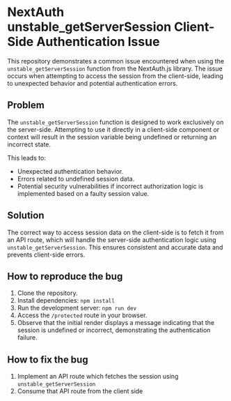 # NextAuth unstable_getServerSession Client-Side Authentication Issue

This repository demonstrates a common issue encountered when using the `unstable_getServerSession` function from the NextAuth.js library. The issue occurs when attempting to access the session from the client-side, leading to unexpected behavior and potential authentication errors.

## Problem

The `unstable_getServerSession` function is designed to work exclusively on the server-side. Attempting to use it directly in a client-side component or context will result in the session variable being undefined or returning an incorrect state.

This leads to: 
- Unexpected authentication behavior.
- Errors related to undefined session data.
- Potential security vulnerabilities if incorrect authorization logic is implemented based on a faulty session value.

## Solution

The correct way to access session data on the client-side is to fetch it from an API route, which will handle the server-side authentication logic using `unstable_getServerSession`. This ensures consistent and accurate data and prevents client-side errors.

## How to reproduce the bug

1. Clone the repository.
2. Install dependencies: `npm install`
3. Run the development server: `npm run dev`
4. Access the `/protected` route in your browser. 
5. Observe that the initial render displays a message indicating that the session is undefined or incorrect, demonstrating the authentication failure.

## How to fix the bug

1. Implement an API route which fetches the session using `unstable_getServerSession`
2. Consume that API route from the client side